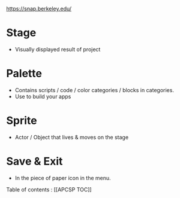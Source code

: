 https://snap.berkeley.edu/
# Stage 
- Visually displayed result of project

# Palette 
* Contains scripts / code / color categories / blocks in categories. 
* Use to build your apps

# Sprite 
* Actor / Object that lives & moves on the stage

# Save & Exit 
* In the piece of paper icon in the menu.


Table of contents : [[APCSP TOC]]

